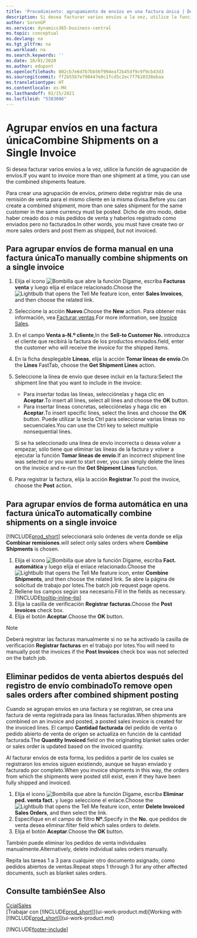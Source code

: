```yaml
---
title: 'Procedimiento: agrupamiento de envíos en una factura única | Documentos de Microsoft'
description: Si desea facturar varios envíos a la vez, utilice la función de agrupación de envíos.
author: SorenGP
ms.service: dynamics365-business-central
ms.topic: conceptual
ms.devlang: na
ms.tgt_pltfrm: na
ms.workload: na
ms.search.keywords: ''
ms.date: 10/01/2020
ms.author: edupont
ms.openlocfilehash: 802cb7e6d7b7bb56f994eaf2b45df9c9f9cb43d3
ms.sourcegitcommit: ff2b55b7e790447e0c1fcd5c2ec7f7610338ebaa
ms.translationtype: HT
ms.contentlocale: es-MX
ms.lasthandoff: 02/15/2021
ms.locfileid: "5383086"
---
```

# <a name="combine-shipments-on-a-single-invoice"></a><span data-ttu-id="4c09d-103">Agrupar envíos en una factura única</span><span class="sxs-lookup"><span data-stu-id="4c09d-103">Combine Shipments on a Single Invoice</span></span>
<span data-ttu-id="4c09d-104">Si desea facturar varios envíos a la vez, utilice la función de agrupación de envíos.</span><span class="sxs-lookup"><span data-stu-id="4c09d-104">If you want to invoice more than one shipment at a time, you can use the combined shipments feature.</span></span>  

<span data-ttu-id="4c09d-105">Para crear una agrupación de envíos, primero debe registrar más de una remisión de venta para el mismo cliente en la misma divisa.</span><span class="sxs-lookup"><span data-stu-id="4c09d-105">Before you can create a combined shipment, more than one sales shipment for the same customer in the same currency must be posted.</span></span> <span data-ttu-id="4c09d-106">Dicho de otro modo, debe haber creado dos o más pedidos de venta y haberlos registrado como enviados pero no facturados.</span><span class="sxs-lookup"><span data-stu-id="4c09d-106">In other words, you must have create two or more sales orders and post them as shipped, but not invoiced.</span></span> 

## <a name="to-manually-combine-shipments-on-a-single-invoice"></a><span data-ttu-id="4c09d-107">Para agrupar envíos de forma manual en una factura única</span><span class="sxs-lookup"><span data-stu-id="4c09d-107">To manually combine shipments on a single invoice</span></span>  
1. <span data-ttu-id="4c09d-108">Elija el icono ![Bombilla que abre la función Dígame](media/ui-search/search_small.png "Dígame qué desea hacer"), escriba **Facturas venta** y luego elija el enlace relacionado.</span><span class="sxs-lookup"><span data-stu-id="4c09d-108">Choose the ![Lightbulb that opens the Tell Me feature](media/ui-search/search_small.png "Tell me what you want to do") icon, enter **Sales Invoices**, and then choose the related link.</span></span>  
2. <span data-ttu-id="4c09d-109">Seleccione la acción **Nuevo**.</span><span class="sxs-lookup"><span data-stu-id="4c09d-109">Choose the **New** action.</span></span> <span data-ttu-id="4c09d-110">Para obtener más información, vea [Facturar ventas](sales-how-invoice-sales.md).</span><span class="sxs-lookup"><span data-stu-id="4c09d-110">For more information, see [Invoice Sales](sales-how-invoice-sales.md).</span></span>
3. <span data-ttu-id="4c09d-111">En el campo **Venta a-N.º cliente**,</span><span class="sxs-lookup"><span data-stu-id="4c09d-111">In the **Sell-to Customer No.**</span></span> <span data-ttu-id="4c09d-112">introduzca el cliente que recibirá la factura de los productos enviados.</span><span class="sxs-lookup"><span data-stu-id="4c09d-112">field, enter the customer who will receive the invoice for the shipped items.</span></span>  
4. <span data-ttu-id="4c09d-113">En la ficha desplegable **Líneas**, elija la acción **Tomar líneas de envío**.</span><span class="sxs-lookup"><span data-stu-id="4c09d-113">On the **Lines** FastTab, choose the **Get Shipment Lines** action.</span></span>  
5. <span data-ttu-id="4c09d-114">Seleccione la línea de envío que desee incluir en la factura:</span><span class="sxs-lookup"><span data-stu-id="4c09d-114">Select the shipment line that you want to include in the invoice:</span></span>  

    - <span data-ttu-id="4c09d-115">Para insertar todas las líneas, selecciónelas y haga clic en **Aceptar**.</span><span class="sxs-lookup"><span data-stu-id="4c09d-115">To insert all lines, select all lines and choose the **OK** button.</span></span>  
    - <span data-ttu-id="4c09d-116">Para insertar líneas concretas, selecciónelas y haga clic en **Aceptar**.</span><span class="sxs-lookup"><span data-stu-id="4c09d-116">To insert specific lines, select the lines and choose the **OK** button.</span></span> <span data-ttu-id="4c09d-117">Puede utilizar la tecla Ctrl para seleccionar varias líneas no secuenciales.</span><span class="sxs-lookup"><span data-stu-id="4c09d-117">You can use the Ctrl key to select multiple nonsequential lines.</span></span>  

    <span data-ttu-id="4c09d-118">Si se ha seleccionado una línea de envío incorrecta o desea volver a empezar, sólo tiene que eliminar las líneas de la factura y volver a ejecutar la función **Tomar líneas de envío**.</span><span class="sxs-lookup"><span data-stu-id="4c09d-118">If an incorrect shipment line was selected or you want to start over, you can simply delete the lines on the invoice and re-run the **Get Shipment Lines** function.</span></span>  
7. <span data-ttu-id="4c09d-119">Para registrar la factura, elija la acción **Registrar**.</span><span class="sxs-lookup"><span data-stu-id="4c09d-119">To post the invoice, choose the **Post** action.</span></span>  

## <a name="to-automatically-combine-shipments-on-a-single-invoice"></a><span data-ttu-id="4c09d-120">Para agrupar envíos de forma automática en una factura única</span><span class="sxs-lookup"><span data-stu-id="4c09d-120">To automatically combine shipments on a single invoice</span></span>  
[!INCLUDE[prod_short](includes/prod_short.md)] <span data-ttu-id="4c09d-121">seleccionará solo órdenes de venta donde se elija **Combinar remisiones**.</span><span class="sxs-lookup"><span data-stu-id="4c09d-121">will select only sales orders where **Combine Shipments** is chosen.</span></span> 

1. <span data-ttu-id="4c09d-122">Elija el icono ![Bombilla que abre la función Dígame](media/ui-search/search_small.png "Dígame qué desea hacer"), escriba **Fact. automática** y luego elija el enlace relacionado.</span><span class="sxs-lookup"><span data-stu-id="4c09d-122">Choose the ![Lightbulb that opens the Tell Me feature](media/ui-search/search_small.png "Tell me what you want to do") icon, enter **Combine Shipments**, and then choose the related link.</span></span> <span data-ttu-id="4c09d-123">Se abre la página de solicitud de trabajo por lotes.</span><span class="sxs-lookup"><span data-stu-id="4c09d-123">The batch job request page opens.</span></span>  
2. <span data-ttu-id="4c09d-124">Rellene los campos según sea necesario.</span><span class="sxs-lookup"><span data-stu-id="4c09d-124">Fill in the fields as necessary.</span></span> [!INCLUDE[tooltip-inline-tip](includes/tooltip-inline-tip_md.md)]
3. <span data-ttu-id="4c09d-125">Elija la casilla de verificación **Registrar facturas**.</span><span class="sxs-lookup"><span data-stu-id="4c09d-125">Choose the **Post Invoices** check box.</span></span>  
4. <span data-ttu-id="4c09d-126">Elija el botón **Aceptar**.</span><span class="sxs-lookup"><span data-stu-id="4c09d-126">Choose the **OK** button.</span></span>  

> [!NOTE]  
>  <span data-ttu-id="4c09d-127">Deberá registrar las facturas manualmente si no se ha activado la casilla de verificación **Registrar facturas** en el trabajo por lotes.</span><span class="sxs-lookup"><span data-stu-id="4c09d-127">You will need to manually post the invoices if the **Post Invoices** check box was not selected on the batch job.</span></span>  

## <a name="to-remove-open-sales-orders-after-combined-shipment-posting"></a><span data-ttu-id="4c09d-128">Eliminar pedidos de venta abiertos después del registro de envío combinado</span><span class="sxs-lookup"><span data-stu-id="4c09d-128">To remove open sales orders after combined shipment posting</span></span> 
<span data-ttu-id="4c09d-129">Cuando se agrupan envíos en una factura y se registran, se crea una factura de venta registrada para las líneas facturadas.</span><span class="sxs-lookup"><span data-stu-id="4c09d-129">When shipments are combined on an invoice and posted, a posted sales invoice is created for the invoiced lines.</span></span> <span data-ttu-id="4c09d-130">El campo **Cantidad facturada** del pedido de venta o pedido abierto de venta de origen se actualiza en función de la cantidad facturada.</span><span class="sxs-lookup"><span data-stu-id="4c09d-130">The **Quantity Invoiced** field on the originating blanket sales order or sales order is updated based on the invoiced quantity.</span></span>  

<span data-ttu-id="4c09d-131">Al facturar envíos de esta forma, los pedidos a partir de los cuales se registraron los envíos siguen existiendo, aunque se hayan enviado y facturado por completo.</span><span class="sxs-lookup"><span data-stu-id="4c09d-131">When you invoice shipments in this way, the orders from which the shipments were posted still exist, even if they have been fully shipped and invoiced.</span></span>   

1. <span data-ttu-id="4c09d-132">Elija el icono ![Bombilla que abre la función Dígame](media/ui-search/search_small.png "Dígame qué desea hacer"), escriba **Eliminar ped. venta fact.** y luego seleccione el enlace.</span><span class="sxs-lookup"><span data-stu-id="4c09d-132">Choose the ![Lightbulb that opens the Tell Me feature](media/ui-search/search_small.png "Tell me what you want to do") icon, enter **Delete Invoiced Sales Orders**, and then select the link.</span></span>  
2. <span data-ttu-id="4c09d-133">Especifique en el campo de filtro **Nº.**</span><span class="sxs-lookup"><span data-stu-id="4c09d-133">Specify in the **No.**</span></span> <span data-ttu-id="4c09d-134">que pedidos de venta desea eliminar.</span><span class="sxs-lookup"><span data-stu-id="4c09d-134">filter field which sales orders to delete.</span></span>  
3. <span data-ttu-id="4c09d-135">Elija el botón **Aceptar**.</span><span class="sxs-lookup"><span data-stu-id="4c09d-135">Choose the **OK** button.</span></span>  

<span data-ttu-id="4c09d-136">También puede eliminar los pedidos de venta individuales manualmente.</span><span class="sxs-lookup"><span data-stu-id="4c09d-136">Alternatively, delete individual sales orders manually.</span></span>  

<span data-ttu-id="4c09d-137">Repita las tareas 1 a 3 para cualquier otro documento asignado, como pedidos abiertos de ventas.</span><span class="sxs-lookup"><span data-stu-id="4c09d-137">Repeat steps 1 through 3 for any other affected documents, such as blanket sales orders.</span></span>

## <a name="see-also"></a><span data-ttu-id="4c09d-138">Consulte también</span><span class="sxs-lookup"><span data-stu-id="4c09d-138">See Also</span></span>  
[<span data-ttu-id="4c09d-139">Ccial</span><span class="sxs-lookup"><span data-stu-id="4c09d-139">Sales</span></span>](sales-manage-sales.md)  
<span data-ttu-id="4c09d-140">[Trabajar con [!INCLUDE[prod_short](includes/prod_short.md)]](ui-work-product.md)</span><span class="sxs-lookup"><span data-stu-id="4c09d-140">[Working with [!INCLUDE[prod_short](includes/prod_short.md)]](ui-work-product.md)</span></span>


[!INCLUDE[footer-include](includes/footer-banner.md)]